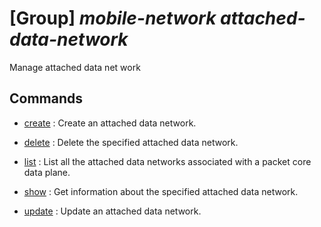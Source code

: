 # [Group] _mobile-network attached-data-network_

Manage attached data net work

## Commands

- [create](/Commands/mobile-network/attached-data-network/_create.md)
: Create an attached data network.

- [delete](/Commands/mobile-network/attached-data-network/_delete.md)
: Delete the specified attached data network.

- [list](/Commands/mobile-network/attached-data-network/_list.md)
: List all the attached data networks associated with a packet core data plane.

- [show](/Commands/mobile-network/attached-data-network/_show.md)
: Get information about the specified attached data network.

- [update](/Commands/mobile-network/attached-data-network/_update.md)
: Update an attached data network.
